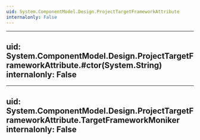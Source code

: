 ```yaml
---
uid: System.ComponentModel.Design.ProjectTargetFrameworkAttribute
internalonly: False
---
```


---
uid: System.ComponentModel.Design.ProjectTargetFrameworkAttribute.#ctor(System.String)
internalonly: False
---

---
uid: System.ComponentModel.Design.ProjectTargetFrameworkAttribute.TargetFrameworkMoniker
internalonly: False
---
